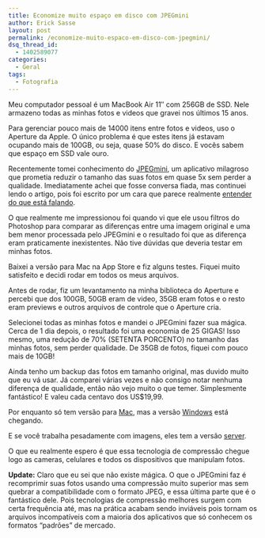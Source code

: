 ```yaml
---
title: Economize muito espaço em disco com JPEGmini
author: Erick Sasse
layout: post
permalink: /economize-muito-espaco-em-disco-com-jpegmini/
dsq_thread_id:
  - 1402589077
categories:
  - Geral
tags:
  - Fotografia
---
```

Meu computador pessoal é um MacBook Air 11&#8243; com 256GB de SSD. Nele armazeno todas as minhas fotos e videos que gravei nos últimos 15 anos. 

Para gerenciar pouco mais de 14000 itens entre fotos e videos, uso o Aperture da Apple. O único problema é que estes itens já estavam ocupando mais de 100GB, ou seja, quase 50% do disco. E vocês sabem que espaço em SSD vale ouro.

Recentemente tomei conhecimento do [JPEGmini][1], um aplicativo milagroso que prometia reduzir o tamanho das suas fotos em quase 5x sem perder a qualidade. Imediatamente achei que fosse conversa fiada, mas continuei lendo o artigo, pois foi escrito por um cara que parece realmente [entender do que está falando][2]. 

O que realmente me impressionou foi quando vi que ele usou filtros do Photoshop para comparar as diferenças entre uma imagem original e uma bem menor processada pelo JPEGmini e o resultado foi que as diferença eram praticamente inexistentes. Não tive dúvidas que deveria testar em minhas fotos.

Baixei a versão para Mac na App Store e fiz alguns testes. Fiquei muito satisfeito e decidi rodar em todos os meus arquivos.

Antes de rodar, fiz um levantamento na minha biblioteca do Aperture e percebi que dos 100GB, 50GB eram de video, 35GB eram fotos e o resto eram previews e outros arquivos de controle que o Aperture cria.

Selecionei todas as minhas fotos e mandei o JPEGmini fazer sua mágica. Cerca de 1 dia depois, o resultado foi uma economia de 25 GIGAS! Isso mesmo, uma redução de 70% (SETENTA PORCENTO) no tamanho das minhas fotos, sem perder qualidade. De 35GB de fotos, fiquei com pouco mais de 10GB!

Ainda tenho um backup das fotos em tamanho original, mas duvido muito que eu vá usar. Já comparei várias vezes e não consigo notar nenhuma diferença de qualidade, então não vejo muito o que temer. Simplesmente fantástico! E valeu cada centavo dos US$19,99.

Por enquanto só tem versão para [Mac][3], mas a versão [Windows][4] está chegando.

E se você trabalha pesadamente com imagens, eles tem a versão [server][5].

O que eu realmente espero é que essa tecnologia de compressão chegue logo as cameras, celulares e todos os dispositivos que manipulam fotos.

**Update:** Claro que eu sei que não existe mágica. O que o JPEGmini faz é recomprimir suas fotos usando uma compressão muito superior mas sem quebrar a compatibilidade com o formato JPEG, e essa última parte que é o fantástico dele. Pois tecnologias de compressão melhores surgem com certa frequência até, mas na prática acabam sendo inviáveis pois tornam os arquivos incompatíveis com a maioria dos aplicativos que só conhecem os formatos &#8220;padrões&#8221; de mercado.

 [1]: http://www.jpegmini.com/
 [2]: http://www.apertureexpert.com/tips/2013/2/22/jpegmini-can-it-be-used-to-reduce-your-aperture-library.html
 [3]: http://www.jpegmini.com/mac
 [4]: http://www.jpegmini.com/windows
 [5]: http://www.jpegmini.com/server